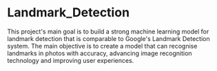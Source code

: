 # Landmark_Detection
This project's main goal is to build a strong machine learning model for landmark detection that is comparable to Google's Landmark Detection system.  The main objective is to create a model that can recognise landmarks in photos with accuracy, advancing image recognition technology and improving user experiences.
